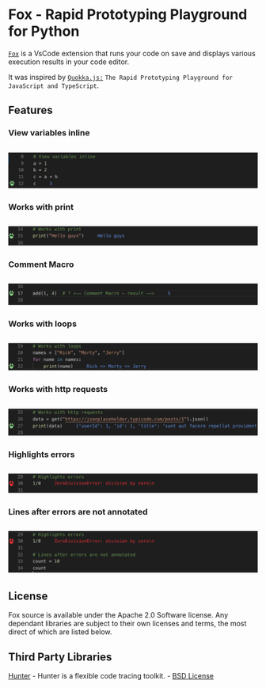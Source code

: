 # Fox - Rapid Prototyping Playground for Python

[`Fox`](https://marketplace.visualstudio.com/items?itemName=MalcomnM.fox) is a VsCode extension that runs your code on save and displays various execution results in your code editor.

It was inspired by [`Quokka.js:`](https://quokkajs.com/) `The Rapid Prototyping Playground for JavaScript and TypeScript`.

## Features
### View variables inline
![Example-1](images/Example-1.png)
---
### Works with print
![Example-2](images/Example-2.png)
---
### Comment Macro
![Example-3](images/Example-3.png)
---
### Works with loops
![Example-4](images/Example-4.png)
---
### Works with http requests
![Example-5](images/Example-5.png)
---
### Highlights errors
![Example-6](images/Example-6.png)
---
### Lines after errors are not annotated
![Example-7](images/Example-7.png)
---
## License

Fox source is available under the Apache 2.0 Software license.
Any dependant libraries are subject to their own licenses and
terms, the most direct of which are listed below.

## Third Party Libraries

[Hunter](https://github.com/ionelmc/python-hunter) - Hunter is a flexible code tracing toolkit. - [BSD License](https://github.com/ionelmc/python-hunter/blob/master/LICENSE)
